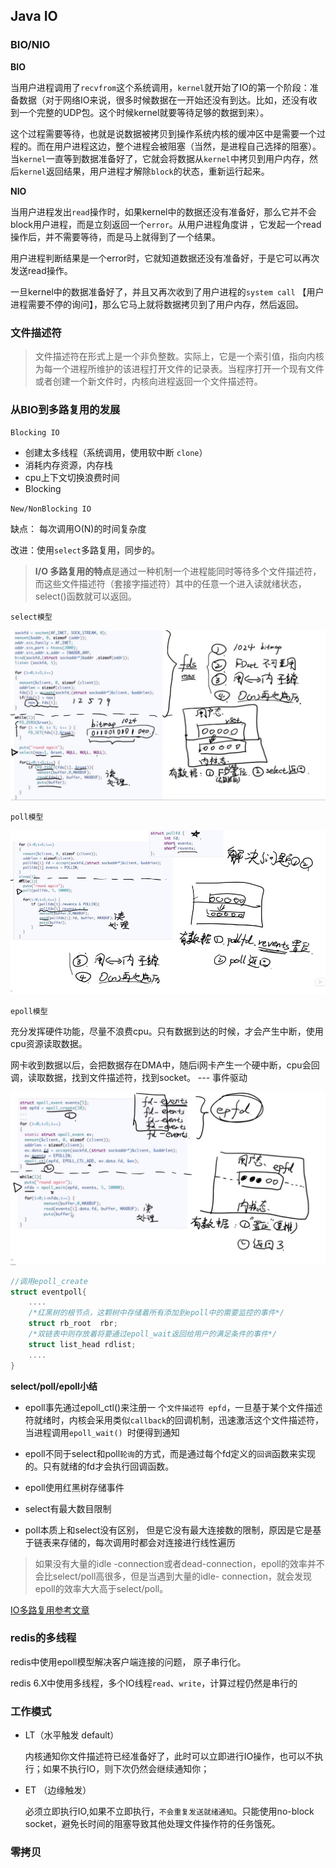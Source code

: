 ## Java  IO

### BIO/NIO

**BIO**

当用户进程调用了`recvfrom`这个系统调用，`kernel`就开始了IO的第一个阶段：准备数据（对于网络IO来说，很多时候数据在一开始还没有到达。比如，还没有收到一个完整的UDP包。这个时候kernel就要等待足够的数据到来）。

这个过程需要等待，也就是说数据被拷贝到操作系统内核的缓冲区中是需要一个过程的。而在用户进程这边，整个进程会被阻塞（当然，是进程自己选择的阻塞）。当`kernel`一直等到数据准备好了，它就会将数据从`kernel`中拷贝到用户内存，然后`kernel`返回结果，用户进程才解除`block`的状态，重新运行起来。

**NIO**

当用户进程发出`read`操作时，如果kernel中的数据还没有准备好，那么它并不会block用户进程，而是立刻返回一个`error`。从用户进程角度讲 ，它发起一个read操作后，并不需要等待，而是马上就得到了一个结果。

用户进程判断结果是一个error时，它就知道数据还没有准备好，于是它可以再次发送read操作。

一旦kernel中的数据准备好了，并且又再次收到了用户进程的`system call` 【用户进程需要不停的询问】，那么它马上就将数据拷贝到了用户内存，然后返回。



### 文件描述符

> 文件描述符在形式上是一个非负整数。实际上，它是一个索引值，指向内核为每一个进程所维护的该进程打开文件的记录表。当程序打开一个现有文件或者创建一个新文件时，内核向进程返回一个文件描述符。

### 从BIO到多路复用的发展 

`Blocking IO`

+ 创建太多线程（系统调用，使用软中断 `clone`）
+ 消耗内存资源，内存栈
+ cpu上下文切换浪费时间
+ Blocking

`New/NonBlocking IO`

缺点： 每次调用O(N)的时间复杂度

改进：使用`select`多路复用，同步的。  

> **I/O 多路复用的特点**是通过一种机制一个进程能同时等待多个文件描述符，而这些文件描述符（套接字描述符）其中的任意一个进入读就绪状态，select()函数就可以返回。

`select模型`

![](https://raw.githubusercontent.com/Leeco1997/images/master/img/select.jpg)



`poll模型`

![](https://raw.githubusercontent.com/Leeco1997/images/master/img/poll.jpg)

`epoll模型` 

充分发挥硬件功能，尽量不浪费cpu。只有数据到达的时候，才会产生中断，使用cpu资源读取数据。

网卡收到数据以后，会把数据存在DMA中，随后i网卡产生一个硬中断，cpu会回调，读取数据，找到文件描述符，找到socket。 --- 事件驱动

![epoll](https://raw.githubusercontent.com/Leeco1997/images/master/img/epoll.jpg)

```c++
//调用epoll_create
struct eventpoll{
    ....
    /*红黑树的根节点，这颗树中存储着所有添加到epoll中的需要监控的事件*/
    struct rb_root  rbr;
    /*双链表中则存放着将要通过epoll_wait返回给用户的满足条件的事件*/
    struct list_head rdlist;
    ....
}
```



**select/poll/epoll小结**

+ epoll事先通过epoll_ctl()来注册一 个`文件描述符 epfd`，一旦基于某个文件描述符就绪时，内核会采用类似`callback`的回调机制，迅速激活这个文件描述符，当进程调用`epoll_wait() `时便得到通知

+ epoll不同于select和poll`轮询`的方式，而是通过每个fd定义的`回调`函数来实现的。只有就绪的fd才会执行回调函数。
+ epoll使用红黑树存储事件
+ select有最大数目限制
+ poll本质上和select没有区别， 但是它没有最大连接数的限制，原因是它是基于链表来存储的，每次调用时都会对连接进行线性遍历

> 如果没有大量的idle -connection或者dead-connection，epoll的效率并不会比select/poll高很多，但是当遇到大量的idle- connection，就会发现epoll的效率大大高于select/poll。



[IO多路复用参考文章](https://segmentfault.com/a/1190000003063859)

### redis的多线程

redis中使用epoll模型解决客户端连接的问题， 原子串行化。

redis 6.X中使用多线程，多个IO线程`read`、`write`，计算过程仍然是串行的



### 工作模式

+ LT（水平触发 default）

  内核通知你文件描述符已经准备好了，此时可以立即进行IO操作，也可以不执行；如果不执行IO，则下次仍然会继续通知你；

+ ET （边缘触发）

  必须立即执行IO,如果不立即执行，`不会重复发送就绪通知`。只能使用no-block socket，避免长时间的阻塞导致其他处理文件操作符的任务饿死。

### 零拷贝

